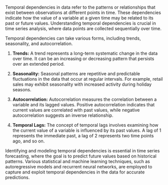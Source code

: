 Temporal dependencies in data refer to the patterns or relationships that exist between observations at different points in time. These dependencies indicate how the value of a variable at a given time may be related to its past or future values. Understanding temporal dependencies is crucial in time series analysis, where data points are collected sequentially over time.

Temporal dependencies can take various forms, including trends, seasonality, and autocorrelation. 

1. **Trends:** A trend represents a long-term systematic change in the data over time. It can be an increasing or decreasing pattern that persists over an extended period.

2. **Seasonality:** Seasonal patterns are repetitive and predictable fluctuations in the data that occur at regular intervals. For example, retail sales may exhibit seasonality with increased activity during holiday seasons.

3. **Autocorrelation:** Autocorrelation measures the correlation between a variable and its lagged values. Positive autocorrelation indicates that current values are correlated with past values, while negative autocorrelation suggests an inverse relationship.

4. **Temporal Lags:** The concept of temporal lags involves examining how the current value of a variable is influenced by its past values. A lag of 1 represents the immediate past, a lag of 2 represents two time points ago, and so on.

Identifying and modeling temporal dependencies is essential in time series forecasting, where the goal is to predict future values based on historical patterns. Various statistical and machine learning techniques, such as autoregressive models and recurrent neural networks, are employed to capture and exploit temporal dependencies in the data for accurate predictions.